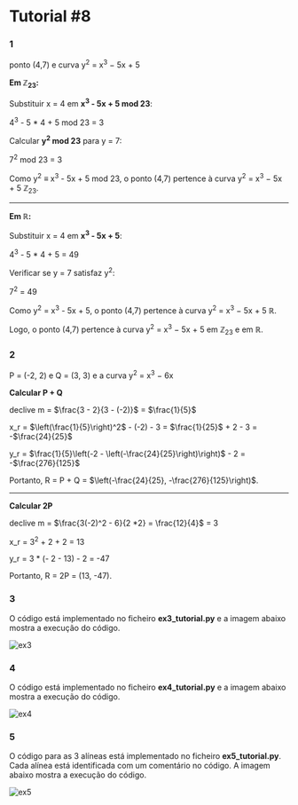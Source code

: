 # Tutorial #8

### 1

ponto (4,7) e curva y<sup>2</sup> = x<sup>3</sup> − 5x + 5 

**Em $\mathbb{Z}_{23}$:**

Substituir x = 4 em **x<sup>3</sup> - 5x + 5 mod 23**:

4<sup>3</sup> - 5 * 4 + 5 mod 23 = 3

Calcular **y<sup>2</sup> mod 23** para y = 7:

7<sup>2</sup> mod 23 = 3

Como y<sup>2</sup> $\equiv$ x<sup>3</sup> - 5x + 5 mod 23, o ponto (4,7) pertence à curva y<sup>2</sup> = x<sup>3</sup> − 5x + 5 $\mathbb{Z}_{23}$.

---

**Em $\mathbb{R}$:**

Substituir x = 4 em **x<sup>3</sup> - 5x + 5**:

4<sup>3</sup> - 5 * 4 + 5 = 49

Verificar se y = 7 satisfaz y<sup>2</sup>:

7<sup>2</sup> = 49

Como y<sup>2</sup> = x<sup>3</sup> - 5x + 5, o ponto (4,7) pertence à curva y<sup>2</sup> = x<sup>3</sup> − 5x + 5 $\mathbb{R}$.

Logo, o ponto (4,7) pertence à curva y<sup>2</sup> = x<sup>3</sup> − 5x + 5 em $\mathbb{Z}_{23}$ e em $\mathbb{R}$.

### 2

P = (-2, 2) e Q = (3, 3) e a curva y<sup>2</sup> = x<sup>3</sup> − 6x

**Calcular P + Q**

declive m = $\frac{3 - 2}{3 - (-2)}$ = $\frac{1}{5}$

x_r = $\left(\frac{1}{5}\right)^2$ - (-2) - 3 = $\frac{1}{25}$ + 2 - 3 = -$\frac{24}{25}$

y_r = $\frac{1}{5}\left(-2 - \left(-\frac{24}{25}\right)\right)$ - 2 = -$\frac{276}{125}$

Portanto, R = P + Q = $\left(-\frac{24}{25}, -\frac{276}{125}\right)$.

---

**Calcular 2P**

declive m = $\frac{3(-2)^2 - 6}{2 *2} = \frac{12}{4}$ = 3

x_r = 3<sup>2</sup> + 2 + 2 = 13

y_r = 3 * (- 2 - 13) - 2 = -47

Portanto, R = 2P = (13, -47).

### 3

O código está implementado no ficheiro **ex3_tutorial.py** e a imagem abaixo mostra a execução do código.

![ex3](image1.png)

### 4

O código está implementado no ficheiro **ex4_tutorial.py** e a imagem abaixo mostra a execução do código.

![ex4](image2.png)

### 5

O código para as 3 alíneas está implementado no ficheiro **ex5_tutorial.py**. Cada alínea está identificada com um comentário no código. A imagem abaixo mostra a execução do código.

![ex5](image3.png)



